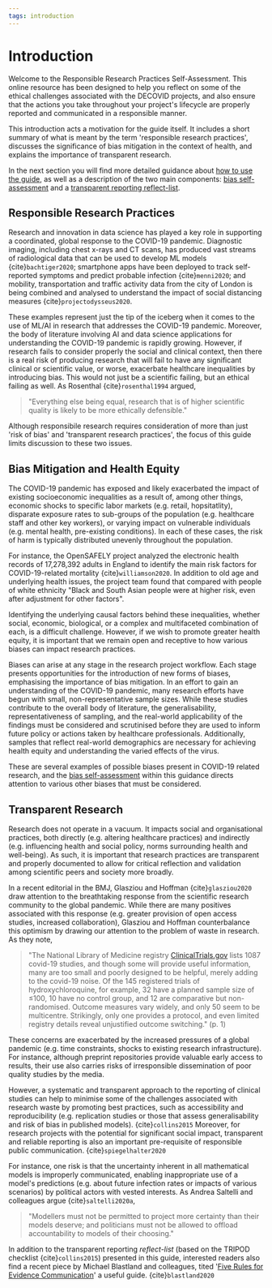 ```yaml
---
tags: introduction
---
```


# Introduction

Welcome to the Responsible Research Practices Self-Assessment. This online resource has been designed to help you reflect on some of the ethical challenges associated with the DECOVID projects, and also ensure that the actions you take throughout your project's lifecycle are properly reported and communicated in a responsible manner.

This introduction acts a motivation for the guide itself. It includes a short summary of what is meant by the term 'responsible research practices', discusses the significance of bias mitigation in the context of health, and explains the importance of transparent research.

In the next section you will find more detailed guidance about [how to use the guide](about.md), as well as a description of the two main components: [bias self-assessment](bias/bias-intro.md) and a [transparent reporting reflect-list](transparent-reporting/transparent-reporting.md).

## Responsible Research Practices

Research and innovation in data science has played a key role in supporting a coordinated, global response to the COVID-19 pandemic. Diagnostic imaging, including chest x-rays and CT scans, has produced vast streams of radiological data that can be used to develop ML models {cite}`bachtiger2020`; smartphone apps have been deployed to track self-reported symptoms and predict probable infection {cite}`menni2020`; and mobility, transportation and traffic activity data from the city of London is being combined and analysed to understand the impact of social distancing measures {cite}`projectodysseus2020`.

These examples represent just the tip of the iceberg when it comes to the use of ML/AI in research that addresses the COVID-19 pandemic. Moreover, the body of literature involving AI and data science applications for understanding the COVID-19 pandemic is rapidly growing. However, if research fails to consider properly the social and clinical context, then there is a real risk of producing research that will fail to have any significant clinical or scientific value, or worse, exacerbate healthcare inequalities by introducing bias. This would not just be a scientific failing, but an ethical failing as well. As Rosenthal {cite}`rosenthal1994` argued,

> "Everything else being equal, research that is of higher scientific quality is likely to be more ethically defensible."

Although responsibile research requires consideration of more than just 'risk of bias' and 'transparent research practices', the focus of this guide limits discussion to these two issues.

## Bias Mitigation and Health Equity

The COVID-19 pandemic has exposed and likely exacerbated the impact of existing socioeconomic inequalities as a result of, among other things, economic shocks to specific labor markets (e.g. retail, hopsitatlity), disparate exposure rates to sub-groups of the population (e.g. healthcare staff and other key workers), or varying impact on vulnerable individuals (e.g. mental health, pre-existing conditions). In each of these cases, the risk of harm is typically distributed unevenly throughout the population.

For instance, the OpenSAFELY project analyzed the electronic health records of 17,278,392 adults in England to identify the main risk factors for COVID-19-related mortality {cite}`williamson2020`. In addition to old age and underlying health issues, the project team found that compared with people of white ethnicity "Black and South Asian people were at higher risk, even after adjustment for other factors".

Identifying the underlying causal factors behind these inequalities, whether social, economic, biological, or a complex and multifaceted combination of each, is a difficult challenge. However, if we wish to promote greater health equity, it is important that we remain open and receptive to how various biases can impact research practices.

Biases can arise at any stage in the research project workflow. Each stage presents opportunities for the introduction of new forms of biases, emphasising the importance of bias mitigation. In an effort to gain an understanding of the COVID-19 pandemic, many research efforts have begun with small, non-representative sample sizes. While these studies contribute to the overall body of literature, the generalisability, representativeness of sampling, and the real-world applicability of the findings must be considered and scrutinised before they are used to inform future policy or actions taken by healthcare professionals. Additionally, samples that reflect real-world demographics are necessary for achieving health equity and understanding the varied effects of the virus.

These are several examples of possible biases present in COVID-19 related research, and the [bias self-assessment](bias/bias-intro.md) within this guidance directs attention to various other biases that must be considered.

## Transparent Research

Research does not operate in a vacuum. It impacts social and organisational practices, both directly (e.g. altering healthcare practices) and indirectly (e.g. influencing health and social policy, norms surrounding health and well-being). As such, it is important that research practices are transparent and properly documented to allow for critical reflection and validation among scientific peers and society more broadly.

In a recent editorial in the BMJ, Glasziou and Hoffman {cite}`glasziou2020` draw attention to the breathtaking response from the scientific research community to the global pandemic. While there are many positives associated with this response (e.g. greater provision of open access studies, increased collaboration), Glasziou and Hoffman counterbalance this optimism by drawing our attention to the problem of waste in research. As they note,

> "The National Library of Medicine registry [ClinicalTrials.gov](http://clinicaltrials.gov/) lists 1087 covid-19 studies, and though some will provide useful information, many are too small and poorly designed to be helpful, merely adding to the covid-19 noise. Of the 145 registered trials of hydroxychloroquine, for example, 32 have a planned sample size of ≤100, 10 have no control group, and 12 are comparative but non-randomised. Outcome measures vary widely, and only 50 seem to be multicentre. Strikingly, only one provides a protocol, and even limited registry details reveal unjustified outcome switching." (p. 1)

These concerns are exacerbated by the increased pressures of a global pandemic (e.g. time constraints, shocks to existing research infrastructure). For instance, although preprint repositories provide valuable early access to results, their use also carries risks of irresponsible dissemination of poor quality studies by the media.

However, a systematic and transparent approach to the reporting of clinical studies can help to minimise some of the challenges associated with research waste by promoting best practices, such as accessibility and reproducibility (e.g. replication studies or those that assess generalisability and risk of bias in published models). {cite}`collins2015` Moreover, for research projects with the potential for significant social impact, transparent and reliable reporting is also an important pre-requisite of responsible public communication. {cite}`spiegelhalter2020`

For instance, one risk is that the uncertainty inherent in all mathematical models is improperly communicated, enabling inappropriate use of a model's predictions (e.g. about future infection rates or impacts of various scenarios) by political actors with vested interests. As Andrea Saltelli and colleagues argue {cite}`saltelli2020a`,

> "Modellers must not be permitted to project more certainty than their models deserve; and politicians must not be allowed to offload accountability to models of their choosing."

In addition to the transparent reporting *reflect-list* (based on the TRIPOD checklist {cite}`collins2015`) presented in this guide, interested readers also find a recent piece by Michael Blastland and colleagues, tited '[Five Rules for Evidence Communication](https://www.nature.com/articles/d41586-020-03189-1)' a useful guide. {cite}`blastland2020`
